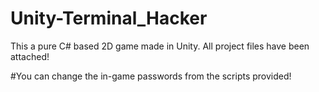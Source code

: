 # Unity-Terminal_Hacker

This a pure C# based 2D game made in Unity. All project files have been attached!

#You can change the in-game passwords from the scripts provided!
